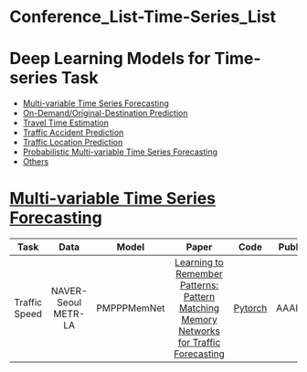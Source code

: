 # Conference_List-Time-Series_List


# Deep Learning Models for Time-series Task

- <a href = "#Multi--variable-Time-Series-Forecasting">Multi-variable Time Series Forecasting</a>
- <a href = "#On--Demand/Original--Destination-Prediction">On-Demand/Original-Destination Prediction</a>
- <a href = "#Travel-Time-Estimation">Travel Time Estimation</a>
- <a href = "#Traffic-Accident-Prediction">Traffic Accident Prediction</a>
- <a href = "#Traffic-Location-Prediction">Traffic Location Prediction</a>
- <a href = "#Probabilistic-Multi--variable-Time-Series-Forecasting">Probabilistic Multi-variable Time Series Forecasting</a>
- <a href = "#Others">Others</a>

<style>
table th:first-of-type {
    width: 10%;
}
table th:nth-of-type(2) {
    width: 15%;
}
table th:nth-of-type(3) {
    width: 10%;
}
table th:nth-of-type(4) {
    width: 40%;
}
table th:nth-of-type(5) {
    width: 15%;
}
table th:nth-of-type(6) {
    width: 10%;
}  
</style>

# [Multi-variable Time Series Forecasting](#content)
|         Task  |                    Data                         |         Model     |          Paper       |     Code     |       Publication       |
| :-----------: | :---------------------------------------------: | :---------------: | :------------------: | ----------- | ---------------------- |
| Traffic Speed | NAVER-Seoul  <br>  METR-LA   |         PMPPPMemNet         | [Learning to Remember Patterns: Pattern Matching Memory Networks for Traffic Forecasting](https://openreview.net/forum?id=wwDg3bbYBIq) | [Pytorch](https://github.com/HyunWookL/PM-MemNet) | AAAI2022/A 




